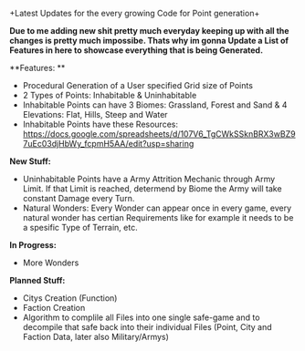 +Latest Updates for the every growing Code for Point generation+

**Due to me adding new shit pretty much everyday keeping up with all the changes is pretty much impossibe.
Thats why im gonna Update a List of Features in here to showcase everything that is being Generated.**

**Features: **
- Procedural Generation of a User specified Grid size of Points
- 2 Types of Points: Inhabitable & Uninhabitable
- Inhabitable Points can have 3 Biomes: Grassland, Forest and Sand & 4 Elevations: Flat, Hills, Steep and Water
- Inhabitable Points have these Resources: https://docs.google.com/spreadsheets/d/107V6_TgCWkSSknBRX3wBZ97uEc03djHbWy_fcpmH5AA/edit?usp=sharing

**New Stuff:**
- Uninhabitable Points have a Army Attrition Mechanic through Army Limit. If that Limit is reached, determend by Biome the Army will take constant Damage every Turn.
- Natural Wonders: Every Wonder can appear once in every game, every natural wonder has certian Requirements like for example it needs to be a spesific Type of Terrain, etc.

**In Progress:**
- More Wonders

**Planned Stuff:**
- Citys Creation (Function)
- Faction Creation
- Algorithm to complile all Files into one single safe-game and to decompile that safe back into their individual Files (Point, City and Faction Data, later also Military/Armys)
